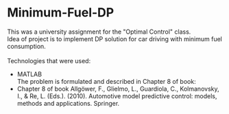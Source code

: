 # Minimum-Fuel-DP
This was a university assignment for the "Optimal Control" class. <br/>
Idea of project is to implement DP solution for car driving with minimum fuel consumption. <br/> 
<br/>Technologies that were used:
- MATLAB
<br/>The problem is formulated and described in Chapter 8 of book:
- Chapter 8 of book Allgöwer, F., Glielmo, L., Guardiola, C., Kolmanovsky, I., & Re, L. (Eds.). (2010). Automotive model predictive control: models, methods and applications. Springer. <br/>
